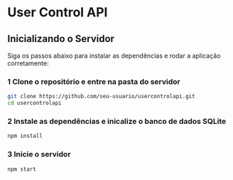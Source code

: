# User Control API  

## Inicializando o Servidor  

Siga os passos abaixo para instalar as dependências e rodar a aplicação corretamente:  

### 1 **Clone o repositório e entre na pasta do servidor**  
```sh
git clone https://github.com/seu-usuario/usercontrolapi.git
cd usercontrolapi
```

### 2 **Instale as dependências e inicalize o banco de dados SQLite**  
```sh
npm install
```

### 3 **Inicie o servidor**  
```sh
npm start
```

